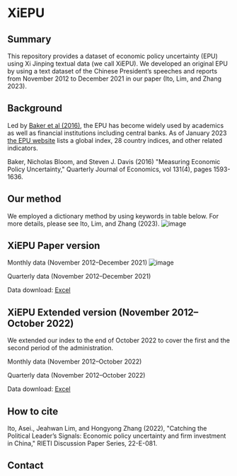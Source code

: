 # XiEPU
## Summary
This repository provides a dataset of economic policy uncertainty (EPU) using Xi Jinping textual data (we call XiEPU). We developed an original EPU by using a text dataset of the Chinese President’s speeches and reports from November 2012 to December 2021 in our paper (Ito, Lim, and Zhang 2023).

## Background
 Led by [Baker et al (2016)](https://academic.oup.com/qje/article/131/4/1593/2468873), the EPU has become widely used by academics as well as financial institutions including central banks. As of January 2023 [the EPU website](https://www.policyuncertainty.com/) lists a global index, 28 country indices, and other related indicators.
 
Baker, Nicholas Bloom, and Steven J. Davis (2016) "Measuring Economic Policy Uncertainty," Quarterly Journal of Economics, vol 131(4), pages 1593-1636.
 
## Our method
We employed a dictionary method by using keywords in table below. For more details, please see Ito, Lim, and Zhang (2023). 
![image](https://user-images.githubusercontent.com/63130024/211631099-1b43054b-58db-4d8a-b186-d4111ca6b328.png)

## XiEPU Paper version 
Monthly data (November 2012–December 2021)
![image](https://user-images.githubusercontent.com/63130024/211631172-5a4b5b18-0419-4944-8125-c853963b3fff.png)

Quarterly data (November 2012–December 2021)

Data download: [Excel]()

## XiEPU Extended version (November 2012–October 2022)
We extended our index to the end of October 2022 to cover the first and the second period of the administration.

Monthly data (November 2012–October 2022)

Quarterly data (November 2012–October 2022)

Data download: [Excel]()

## How to cite
Ito, Asei., Jeahwan Lim, and Hongyong Zhang (2022), "Catching the Political Leader’s Signals: Economic policy uncertainty and firm investment in China," RIETI Discussion Paper Series, 22-E-081.

## Contact

